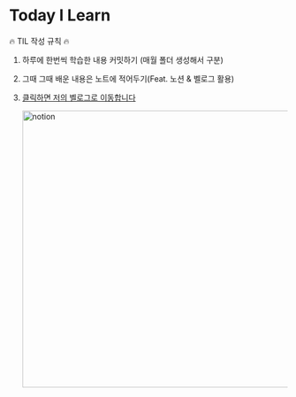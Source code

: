 # Today I Learn

🔥 TIL 작성 규칙 🔥

1.  하루에 한번씩 학습한 내용 커밋하기 (매월 폴더 생성해서 구분)
2.  그때 그때 배운 내용은 노트에 적어두기(Feat. 노션 & 벨로그 활용)
3.  [클릭하면 저의 벨로그로 이동합니다](https://velog.io/@feelslikemmmm)

    <img width="1000" height="500" alt="notion" src="https://user-images.githubusercontent.com/67893516/93711327-50539380-fb88-11ea-94a0-3df5bcb515b3.png">
